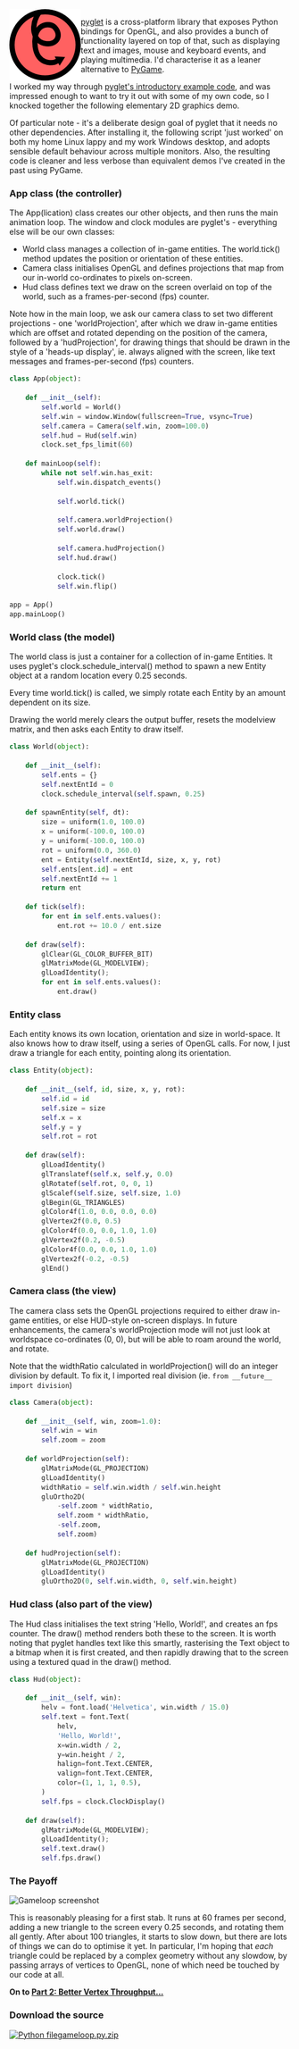 <!--
.. title: 2D Graphics With pyglet and OpenGL
.. slug: 2d-graphics-with-pyglet-and-opengl
.. date: 2008-02-06 00:57:58-06:00
.. tags: Python,Graphics
.. link: 
.. description: 
.. type: text
-->


<img align="left" src="/files/2008/02/pyglet_logo.png" />

[pyglet](http://www.pyglet.org) is a cross-platform library
that exposes Python bindings for OpenGL, and also provides a bunch of
functionality layered on top of that, such as displaying text and
images, mouse and keyboard events, and playing multimedia. I'd
characterise it as a leaner alternative to
[PyGame](http://www.pygame.org).

I worked my way through [pyglet's introductory example
code](http://www.pyglet.org/doc/programming_guide/writing_a_pyglet_application.html),
and was impressed enough to want to try it out with some of my own code,
so I knocked together the following elementary 2D graphics demo.

Of particular note - it's a deliberate design goal of pyglet that it
needs no other dependencies. After installing it, the following script
'just worked' on both my home Linux lappy and my work Windows desktop,
and adopts sensible default behaviour across multiple monitors. Also,
the resulting code is cleaner and less verbose than equivalent demos
I've created in the past using PyGame.

### App class (the controller)

The App(lication) class creates our other objects, and then runs the
main animation loop. The window and clock modules are pyglet's -
everything else will be our own classes:

-   World class manages a collection of in-game entities. The
    world.tick() method updates the position or orientation of these
    entities.
-   Camera class initialises OpenGL and defines projections that map
    from our in-world co-ordinates to pixels on-screen.
-   Hud class defines text we draw on the screen overlaid on top of the
    world, such as a frames-per-second (fps) counter.

Note how in the main loop, we ask our camera class to set two different
projections - one 'worldProjection', after which we draw in-game
entities which are offset and rotated depending on the position of the
camera, followed by a 'hudProjection', for drawing things that should be
drawn in the style of a 'heads-up display', ie. always aligned with the
screen, like text messages and frames-per-second (fps) counters.

``` python
class App(object):

    def __init__(self):
        self.world = World()
        self.win = window.Window(fullscreen=True, vsync=True)
        self.camera = Camera(self.win, zoom=100.0)
        self.hud = Hud(self.win)
        clock.set_fps_limit(60)

    def mainLoop(self):
        while not self.win.has_exit:
            self.win.dispatch_events()

            self.world.tick()

            self.camera.worldProjection()
            self.world.draw()

            self.camera.hudProjection()
            self.hud.draw()

            clock.tick()
            self.win.flip()

app = App()
app.mainLoop()
```

### World class (the model)

The world class is just a container for a collection of in-game
Entities. It uses pyglet's clock.schedule\_interval() method to spawn a
new Entity object at a random location every 0.25 seconds.

Every time world.tick() is called, we simply rotate each Entity by an
amount dependent on its size.

Drawing the world merely clears the output buffer, resets the modelview
matrix, and then asks each Entity to draw itself.

``` python
class World(object):

    def __init__(self):
        self.ents = {}
        self.nextEntId = 0
        clock.schedule_interval(self.spawn, 0.25)

    def spawnEntity(self, dt):
        size = uniform(1.0, 100.0)
        x = uniform(-100.0, 100.0)
        y = uniform(-100.0, 100.0)
        rot = uniform(0.0, 360.0)
        ent = Entity(self.nextEntId, size, x, y, rot)
        self.ents[ent.id] = ent
        self.nextEntId += 1
        return ent

    def tick(self):
        for ent in self.ents.values():
            ent.rot += 10.0 / ent.size

    def draw(self):
        glClear(GL_COLOR_BUFFER_BIT)
        glMatrixMode(GL_MODELVIEW);
        glLoadIdentity();
        for ent in self.ents.values():
            ent.draw()
```

### Entity class

Each entity knows its own location, orientation and size in world-space.
It also knows how to draw itself, using a series of OpenGL calls. For
now, I just draw a triangle for each entity, pointing along its
orientation.

``` python
class Entity(object):

    def __init__(self, id, size, x, y, rot):
        self.id = id
        self.size = size
        self.x = x
        self.y = y
        self.rot = rot

    def draw(self):
        glLoadIdentity()
        glTranslatef(self.x, self.y, 0.0)
        glRotatef(self.rot, 0, 0, 1)
        glScalef(self.size, self.size, 1.0)
        glBegin(GL_TRIANGLES)
        glColor4f(1.0, 0.0, 0.0, 0.0)
        glVertex2f(0.0, 0.5)
        glColor4f(0.0, 0.0, 1.0, 1.0)
        glVertex2f(0.2, -0.5)
        glColor4f(0.0, 0.0, 1.0, 1.0)
        glVertex2f(-0.2, -0.5)
        glEnd()
```

### Camera class (the view)

The camera class sets the OpenGL projections required to either draw
in-game entities, or else HUD-style on-screen displays. In future
enhancements, the camera's worldProjection mode will not just look at
worldspace co-ordinates (0, 0), but will be able to roam around the
world, and rotate.

Note that the widthRatio calculated in worldProjection() will do an
integer division by default. To fix it, I imported real division (ie.
`from __future__ import division`)

``` python
class Camera(object):

    def __init__(self, win, zoom=1.0):
        self.win = win
        self.zoom = zoom

    def worldProjection(self):
        glMatrixMode(GL_PROJECTION)
        glLoadIdentity()
        widthRatio = self.win.width / self.win.height
        gluOrtho2D(
            -self.zoom * widthRatio,
            self.zoom * widthRatio,
            -self.zoom,
            self.zoom)

    def hudProjection(self):
        glMatrixMode(GL_PROJECTION)
        glLoadIdentity()
        gluOrtho2D(0, self.win.width, 0, self.win.height)
```

### Hud class (also part of the view)

The Hud class initialises the text string 'Hello, World!', and creates
an fps counter. The draw() method renders both these to the screen. It
is worth noting that pyglet handles text like this smartly, rasterising
the Text object to a bitmap when it is first created, and then rapidly
drawing that to the screen using a textured quad in the draw() method.

``` python
class Hud(object):

    def __init__(self, win):
        helv = font.load('Helvetica', win.width / 15.0)
        self.text = font.Text(
            helv,
            'Hello, World!',
            x=win.width / 2,
            y=win.height / 2,
            halign=font.Text.CENTER,
            valign=font.Text.CENTER,
            color=(1, 1, 1, 0.5),
        )
        self.fps = clock.ClockDisplay()

    def draw(self):
        glMatrixMode(GL_MODELVIEW);
        glLoadIdentity();
        self.text.draw()
        self.fps.draw()
```

### The Payoff

![Gameloop
screenshot](/files/2008/02/gameloop-screenshot.png)

This is reasonably pleasing for a first stab. It runs at 60 frames per
second, adding a new triangle to the screen every 0.25 seconds, and
rotating them all gently. After about 100 triangles, it starts to slow
down, but there are lots of things we can do to optimise it yet. In
particular, I'm hoping that *each* triangle could be replaced by a
complex geometry without any slowdow, by passing arrays of vertices to
OpenGL, none of which need be touched by our code at all.

**On to [Part 2: Better Vertex
Throughput...](http://tartley.com/?p=264)**

### Download the source

[![Python
file](/files/2008/02/doc-python.png)gameloop.py.zip](/files/2008/02/gamelooppy.zip "gameloop.py.zip")
